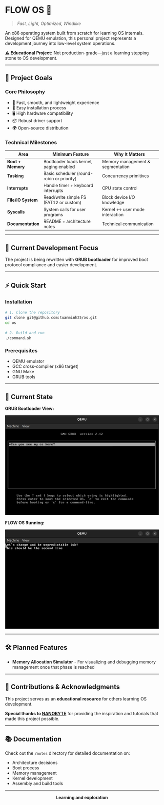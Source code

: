 # FLOW OS 🌊

> *Fast, Light, Optimized, Windlike*

An x86 operating system built from scratch for learning OS internals. Designed for QEMU emulation, this personal project represents a development journey into low-level system operations.

**⚠️ Educational Project:** Not production-grade—just a learning stepping stone to OS development.

---

## 🎯 Project Goals

### Core Philosophy
- 🚀 Fast, smooth, and lightweight experience
- 🔧 Easy installation process
- 🖥️ High hardware compatibility
- 📦 Robust driver support
- 🌍 Open-source distribution

### Technical Milestones

| Area | Minimum Feature | Why It Matters |
|------|-----------------|----------------|
| **Boot + Memory** | Bootloader loads kernel, paging enabled | Memory management & segmentation |
| **Tasking** | Basic scheduler (round-robin or priority) | Concurrency primitives |
| **Interrupts** | Handle timer + keyboard interrupts | CPU state control |
| **File/IO System** | Read/write simple FS (FAT12 or custom) | Block device I/O knowledge |
| **Syscalls** | System calls for user programs | Kernel ↔ user mode interaction |
| **Documentation** | README + architecture notes | Technical communication |

---

## 🔨 Current Development Focus

The project is being rewritten with **GRUB bootloader** for improved boot protocol compliance and easier development.

---

## ⚡ Quick Start

### Installation

```bash
# 1. Clone the repository
git clone git@github.com:tuanminh25/os.git
cd os

# 2. Build and run
./command.sh
```

### Prerequisites
- QEMU emulator
- GCC cross-compiler (x86 target)
- GNU Make
- GRUB tools

---

## 📸 Current State

**GRUB Bootloader View:**

![GRUB-view](pics/GRUB-view.png)

**FLOW OS Running:**

![os-first-view](pics/os-first-view.png)

---

## 🛠️ Planned Features

- **Memory Allocation Simulator** - For visualizing and debugging memory management once that phase is reached

---

## 🤝 Contributions & Acknowledgments

This project serves as an **educational resource** for others learning OS development.

**Special thanks to [NANOBYTE](https://www.youtube.com/@nanobyte-dev)** for providing the inspiration and tutorials that made this project possible.

---

## 📚 Documentation

Check out the `/notes` directory for detailed documentation on:
- Architecture decisions
- Boot process
- Memory management
- Kernel development
- Assembly and build tools

---

<div align="center">

**Learning and exploration**

</div>
